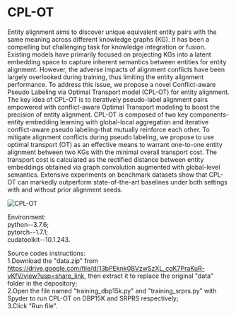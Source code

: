 # CPL-OT
 
Entity alignment aims to discover unique equivalent entity pairs with the same meaning across different knowledge graphs (KG). It has been a compelling but challenging task for knowledge integration or fusion. Existing models have primarily focused on projecting KGs into a latent embedding space to capture inherent semantics between entities for entity alignment. However, the adverse impacts of alignment conflicts have been largely overlooked during training, thus limiting the entity alignment performance. To address this issue, we propose a novel Conflict-aware Pseudo Labeling via Optimal Transport model (CPL-OT) for entity alignment. The key idea of CPL-OT is to iteratively pseudo-label alignment pairs empowered with conflict-aware Optimal Transport modeling to boost the precision of entity alignment. CPL-OT is composed of two key components-entity embedding learning with global-local aggregation and iterative conflict-aware pseudo labeling-that mutually reinforce each other. To mitigate alignment conflicts during pseudo labeling, we propose to use optimal transport (OT) as an effective means to warrant one-to-one entity alignment between two KGs with the minimal overall transport cost. The transport cost is calculated as the rectified distance between entity embeddings obtained via graph convolution augmented with global-level semantics. Extensive experiments on benchmark datasets show that CPL-OT can markedly outperform state-of-the-art baselines under both settings with and without prior alignment seeds.

![CPL-OT](https://user-images.githubusercontent.com/93415770/173173155-9ff28371-06ec-4f92-aeb0-c011cec46432.jpg)

Environment:\
python--3.7.6;\
pytorch--1.7.1;\
cudatoolkit--10.1.243.

Source codes instructions:\
1.Download the "data.zip" from https://drive.google.com/file/d/13bPEknk0BVzwSzXL_cgK7PraKuR-vKfV/view?usp=share_link, then extract it to replace the original "data" folder in the depository;\
2.Open the file named "training_dbp15k.py" and "training_srprs.py" with Spyder to run CPL-OT on DBP15K and SRPRS respectively;\
3.Click "Run file".
